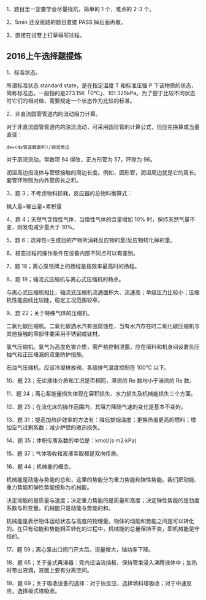 1、题目里一定要学会尽量找坑，简单的 1 个，难点的 2-3 个。

2、5min 还没思路的题目直接 PASS 掉后面再做。

3、直接在试卷上打草稿写过程。

## 2016上午选择题提炼

1、标准状态。

所谓标准状态 standard state，是在指定温度 T 和标准压强 P 下该物质的状态，简称标准态。一般指的是273.15K「0℃」、101.325kPa。为了便于比较不同状态时它们的相对值，需要规定一个状态作为比较的标准。

2、非直流圆管管道内的流动阻力计算。

对于非直流圆管管道内的湍流流动，可采用圆形管的计算公式，但应先换算成当量直径：

	de=(4x管道截面积)/润湿周边

对于层流流动，常数项 64 得改，正方形管为 57，环隙为 96。

润湿周边指流体与管壁接触的周边长度。例如，圆形管，润湿周边就是它的周长。套管环隙则为内外管周长之和。

3、题 3；不考虑物料损耗，反应器的总物料衡算式：

输入量=输出量+累积量

4、题 4；天然气含惰性气体，当惰性气体的含量增加 10% 时，保持天然气量不变，则发电减少量大于 10%。

5、题 6；选择性=生成目的产物所消耗反应物的量/反应物转化掉的量。

6、稳态过程的操作条件在设备内部不同点可以有差别。

7、题 18；离心泵铭牌上的扬程是指效率最高时的扬程。

8、题 19；轴流式压缩机与离心式压缩机的特点。

与离心式压缩机相比，轴流式压缩机流通面积大、流速高；单级压力比较小；压缩机性能曲线比较陡，稳定工况范围较窄。

9、题 22；关于特殊气体的压缩机。

二氧化碳压缩机。二氧化碳遇水汽有强腐蚀性，当有水汽存在时二氧化碳压缩机与其他接触的零部件要采用不锈钢或钛材。

氯气压缩机。氯气为高度危害介质，需严格控制泄露，应在填料和机身间设置负压抽气和正压堵漏的双重防护措施。

石油气压缩机。应设冷凝排放阀，各级排气温度控制在 100℃ 以下。

10、题 23；无论液体介质和工况是否相同，滞流的 Re 数均小于湍流的 Re 数。

11、题 24；离心泵能量损失体现在容积损失、水力损失及机械能损失三个方面。

12、题 25；在流化床的操作范围内，其阻力降随气速的变化是基本不变的。

13、题 31；提高加热炉效率的方法有：降低排烟温度；更换热值更高的燃料；增加空气过剩系数；减少炉壁的散热损失。

14、题 35；体积传质系数的单位是：kmol/(s·m2·kPa)

15、题 37；气体吸收和液液萃取都是双向传质。

16、题 44；机械能的概念。

机械能是动能与势能的总和，这里的势能分为重力势能和弹性势能。我们把动能、重力势能和弹性势能统称为机械能。

决定动能的是质量与速度；决定重力势能的是质量和高度；决定弹性势能的是劲度系数与形变量。机械能只是动能与势能的和。

机械能是表示物体运动状态与高度的物理量。物体的动能和势能之间是可以转化的。在只有动能和势能相互转化的过程中，机械能的总量保持不变，即机械能是守恒的。

17、题 59；离心泵出口阀门开大后，流量增大，轴功率下降。

18、题 65；关于釜式再沸器：壳内设溢流挡板，保持管束浸入沸腾液体中；加热时带出液滴，液面上要有分离空间。

19、题 69；关于吸收设备的选择：对于快反应，选择填料塔吸收；对于中速反应，选择板式塔吸收。

